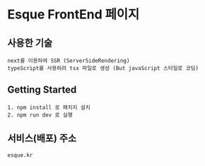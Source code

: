 # Esque FrontEnd 페이지

## 사용한 기술

```
next를 이용하여 SSR (ServerSideRendering)
typeScript를 사용하려 tsx 파일로 생성 (But javaScript 스타일로 코딩)
```

## Getting Started

```
1. npm install 로 패치지 설치
2. npm run dev 로 실행
```

## 서비스(배포) 주소

```
esque.kr
```

##
